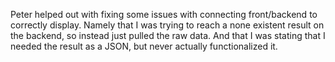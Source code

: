 Peter helped out with fixing some issues with connecting front/backend to correctly display. Namely that I was trying to reach a none existent result on the backend, so instead just pulled the raw data. And that I was stating that I needed the result as a JSON, but never actually functionalized it.

